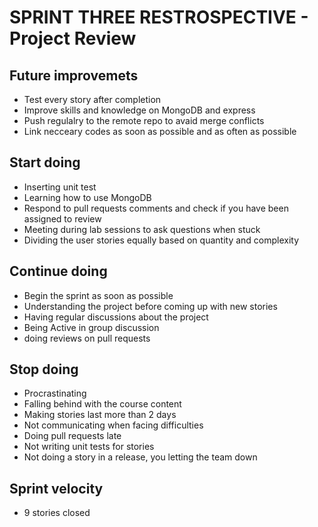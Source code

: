 # SPRINT THREE RESTROSPECTIVE - Project Review 

## Future improvemets 
* Test every story after completion
* Improve skills and knowledge on MongoDB and express
* Push regulalry to the remote repo to avaid merge conflicts 
* Link necceary codes as soon as possible and as often as possible

## Start doing
* Inserting unit test
* Learning how to use MongoDB
* Respond to pull requests comments and check if you have been assigned to review
* Meeting during lab sessions to ask questions when stuck
* Dividing the user stories equally based on quantity and complexity

## Continue doing
* Begin the sprint as soon as possible 
* Understanding the project before coming up with new stories
* Having regular discussions about the project 
* Being Active in group discussion
* doing reviews on pull requests

## Stop doing
* Procrastinating 
* Falling behind with the course content
* Making stories last more than 2 days
* Not communicating when facing difficulties 
* Doing pull requests late
* Not writing unit tests for stories 
* Not doing a story in a release, you letting the team down

## Sprint velocity
* 9 stories closed